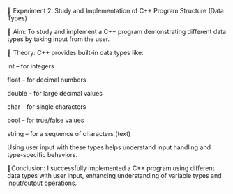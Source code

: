 🧪 Experiment 2: Study and Implementation of C++ Program Structure (Data Types)

🔹 Aim:
To study and implement a C++ program demonstrating different data types by taking input from the user.


🔹 Theory:
C++ provides built-in data types like:

int – for integers

float – for decimal numbers

double – for large decimal values

char – for single characters

bool – for true/false values

string – for a sequence of characters (text)

Using user input with these types helps understand input handling and type-specific behaviors.

🔹Conclusion:
I successfully implemented a C++ program using different data types with user input, enhancing understanding of variable types and input/output operations.
